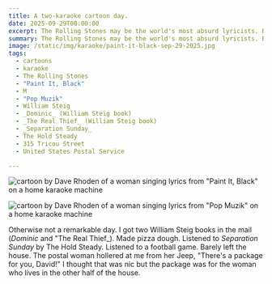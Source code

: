 ```yaml
---
title: A two-karaoke cartoon day.
date: 2025-09-29T00:00:00
excerpt: The Rolling Stones may be the world's most absurd lyricists. But so is "M".
summary: The Rolling Stones may be the world's most absurd lyricists. But so is "M".
image: /static/img/karaoke/paint-it-black-sep-29-2025.jpg
tags:
  - cartoons
  - karaoke
  - The Rolling Stones
  - "Paint It, Black"
  - M
  - "Pop Muzik"
  - William Steig
  - _Dominic_ (William Steig book)
  - _The Real Thief_ (William Steig book)
  - _Separation Sunday_
  - The Hold Steady
  - 315 Tricou Street
  - United States Postal Service

---
```


![cartoon by Dave Rhoden of a woman singing lyrics from "Paint It, Black" on a home karaoke machine](/static/img/karaoke/paint-it-black-sep-29-2025.jpg)

![cartoon by Dave Rhoden of a woman singing lyrics from "Pop Muzik" on a home karaoke machine](/static/img/karaoke/pop-muzik-sep-29-2025.jpg)

Otherwise not a remarkable day. I got two William Steig books in the mail (_Dominic_ and "The Real Thief_). Made pizza dough. Listened to _Separation Sunday_ by The Hold Steady. Listened to a football game. Barely left the house. The postal woman hollered at me from her Jeep, "There's a package for you, David!" I thought that was nic but the package was for the woman who lives in the other half of the house.